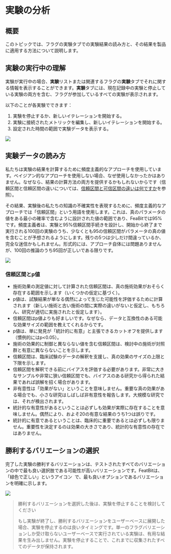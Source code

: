 # 実験の分析

## 概要  

このトピックでは、フラグの実験タブでの実験結果の読み方と、その結果を製品に適用する方法について説明します。

## 実験の実行中の理解  

実験が実行中の場合、**実験**リストまたは関連するフラグの**実験**タブでそれに関する情報を表示することができます。**実験**タブには、現在記録中の実験と停止している実験の両方を含む、フラグが参加しているすべての実験が表示されます。

以下のことが各実験でできます：

1. 実験を停止するか、新しいイテレーションを開始する。
2. 実験に接続されたメトリックを編集し、新しいイテレーションを開始する。
3. 設定された時間の範囲で実験データを表示する。

![](../experimentation/assets/analyzing-experiments/001.webp)

## 実験データの読み方  

私たちは実験の結果を計算するために頻度主義的なアプローチを使用しています。ベイジアン的なアプローチを使用しない場合、なぜ使用しなかったかはありません。なぜなら、結果の計算方法の両方を提供するかもしれないからです（信頼区間と信頼区間の違いについては、[信頼区間と可信区間の違いは何ですか](https://stats.stackexchange.com/questions/2272/whats-the-difference-between-a-confidence-interval-and-a-credible-interval)を参照）。

その結果、実験後の私たちの知識の不確実性を表現するために、頻度主義的なアプローチでは「信頼区間」という用語を使用します。これは、真のパラメータの値をある最小の確率で含むように設計された値の範囲であり、FeaBitでは95%です。頻度主義者は、実験と95%信頼区間手続きを設計し、開始から終了まで実行される100回の実験のうち、少なくとも95の信頼区間がパラメータの真の値を含むことが予想されるようにします。残りの5つは少しだけ間違っているか、完全な迷信かもしれません。形式的には、アプローチ自体には問題ありませんが、100回の推論のうち95回が正しいである限りです。

![](../experimentation/assets/analyzing-experiments/002.webp)

### 信頼区間とp値

* 施術効果の測定値に対して計算された信頼区間は、真の施術効果がおそらく存在する範囲を示します（いくつかの仮定に基づく）。
* p値は、試験結果が単なる偶然によって生じた可能性を評価するために計算されます（新しい施術と古い施術の間に実際の違いがないと仮定し、もちろん、研究が適切に実施されたと仮定します）。
* 信頼区間はp値よりも好ましいです。なぜなら、データと互換性のある可能な効果サイズの範囲を教えてくれるからです。
* p値は、単に発見が「統計的に有意」と主張できるカットオフを提供します（慣例的にはp<0.05）。
* 施術の効果的に制御と異ならない値を含む信頼区間は、検討中の施術が対照群と有意に異ならないことを示します。
* 信頼区間は、臨床試験のデータの解釈を支援し、真の効果のサイズの上限と下限を示します。
* 信頼区間を解釈できる前にバイアスを評価する必要があります。非常に大きなサンプルや非常に狭い信頼区間でも、バイアスのある研究から得られた結果であれば誤解を招く場合があります。
* 非有意性は「効果がない」ということを意味しません。重要な真の効果がある場合でも、小さな研究はしばしば非有意性を報告します。大規模な研究では、それが検出されます。
* 統計的な有意性があるということは必ずしも効果が実際に存在することを意味しません。偶然により、およそ20の有意な結果のうち1つは誤りです。
* 統計的に有意であるということは、臨床的に重要であるとは必ずしも限りません。重要性を決定するのは効果の大きさであり、統計的な有意性の存在ではありません。

## 勝利するバリエーションの選択  

完了した実験の勝利するバリエーションは、テストされたすべてのバリエーションの中で最も良い選択肢である可能性が高いバリエーションです。FeatBitは、「緑色で正しい」というアイコン <img src="../.gitbook/assets/image (127).png" alt="" data-size="line"> で、最も良いオプションであるバリエーションを明確に示します。

![](../experimentation/assets/analyzing-experiments/003.webp)

> 勝利するバリエーションを選択した後は、実験を停止することを検討してください
>
> もし実験が終了し、勝利するバリエーションをユーザーベースに展開した場合、実験を停止するのは良いタイミングです。単一のフラグバリエーションしか受け取らないユーザーベースで実行されている実験は、有用な結果を生み出しません。実験を停止することで、これまでに収集されたすべてのデータが保持されます。